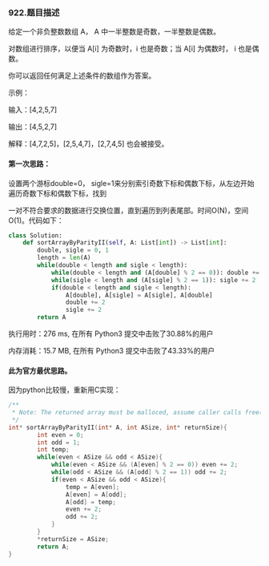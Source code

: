 ### 922.题目描述

给定一个非负整数数组 A， A 中一半整数是奇数，一半整数是偶数。

对数组进行排序，以便当 A[i] 为奇数时，i 也是奇数；当 A[i] 为偶数时， i 也是偶数。

你可以返回任何满足上述条件的数组作为答案。

示例：

输入：[4,2,5,7]

输出：[4,5,2,7]

解释：[4,7,2,5]，[2,5,4,7]，[2,7,4,5] 也会被接受。



#### 第一次思路：

设置两个游标double=0， sigle=1来分别索引奇数下标和偶数下标，从左边开始遍历奇数下标和偶数下标，找到

一对不符合要求的数据进行交换位置，直到遍历到列表尾部。时间O(N)，空间O(1)。代码如下：

```python
class Solution:
    def sortArrayByParityII(self, A: List[int]) -> List[int]:
        double, sigle = 0, 1
        length = len(A)
        while(double < length and sigle < length):
            while(double < length and (A[double] % 2 == 0)): double += 2
            while(sigle < length and (A[sigle] % 2 == 1)): sigle += 2
            if(double < length and sigle < length):
                A[double], A[sigle] = A[sigle], A[double]
                double += 2
                sigle += 2
        return A

```

执行用时：276 ms, 在所有 Python3 提交中击败了30.88%的用户

内存消耗：15.7 MB, 在所有 Python3 提交中击败了43.33%的用户



#### 此为官方最优思路。

因为python比较慢，重新用C实现：

```c
/**
 * Note: The returned array must be malloced, assume caller calls free().
 */
int* sortArrayByParityII(int* A, int ASize, int* returnSize){
        int even = 0;
        int odd = 1;
        int temp;
        while(even < ASize && odd < ASize){
            while(even < ASize && (A[even] % 2 == 0)) even += 2;
            while(odd < ASize && (A[odd] % 2 == 1)) odd += 2;
            if(even < ASize && odd < ASize){
                temp = A[even];
                A[even] = A[odd];
                A[odd] = temp;
                even += 2;
                odd += 2;
            }
        }
        *returnSize = ASize;
        return A;
}
```

